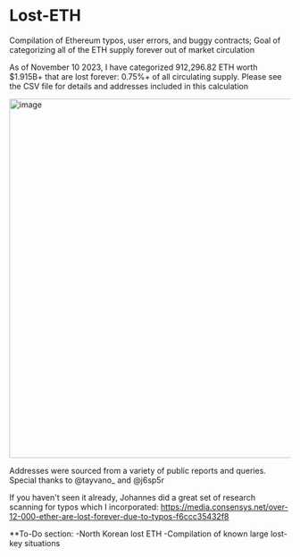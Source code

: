# Lost-ETH
Compilation of Ethereum typos, user errors, and buggy contracts; Goal of categorizing all of the ETH supply forever out of market circulation 

As of November 10 2023, I have categorized 912,296.82 ETH worth $1.915B+ that are lost forever: 0.75%+ of all circulating supply. Please see the CSV file for details and addresses included in this calculation 

<img width="643" alt="image" src="https://github.com/jconorgrogan/Lost-ETH/assets/130090573/cdcf153e-0932-49fa-8ff1-b9c5c16177b7">


Addresses were sourced from a variety of public reports and queries. Special thanks to  @tayvano_ and @j6sp5r

If you haven't seen it already, Johannes did a great set of research scanning for typos which I incorporated: https://media.consensys.net/over-12-000-ether-are-lost-forever-due-to-typos-f6ccc35432f8


**To-Do section:
-North Korean lost ETH
-Compilation of known large lost-key situations 

